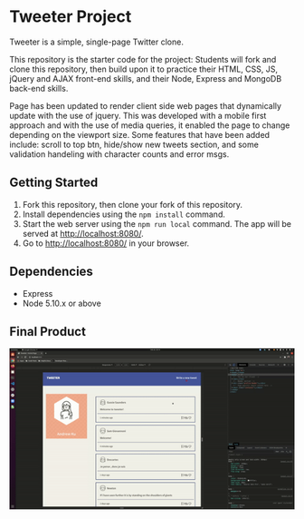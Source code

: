 # Tweeter Project

Tweeter is a simple, single-page Twitter clone.

This repository is the starter code for the project: Students will fork and clone this repository, then build upon it to practice their HTML, CSS, JS, jQuery and AJAX front-end skills, and their Node, Express and MongoDB back-end skills.

Page has been updated to render client side web pages that dynamically update with the use of jquery. This was developed with a mobile first approach and with the use of media queries, it enabled the page to change depending on the viewport size. Some features that have been added include: scroll to top btn, hide/show new tweets section, and some validation handeling with character counts and error msgs. 

## Getting Started

1. Fork this repository, then clone your fork of this repository.
2. Install dependencies using the `npm install` command.
3. Start the web server using the `npm run local` command. The app will be served at <http://localhost:8080/>.
4. Go to <http://localhost:8080/> in your browser.

## Dependencies

- Express
- Node 5.10.x or above

## Final Product

![demo](https://github.com/andyku25/tweeter/blob/master/Docs/tweeter-demo.gif)

